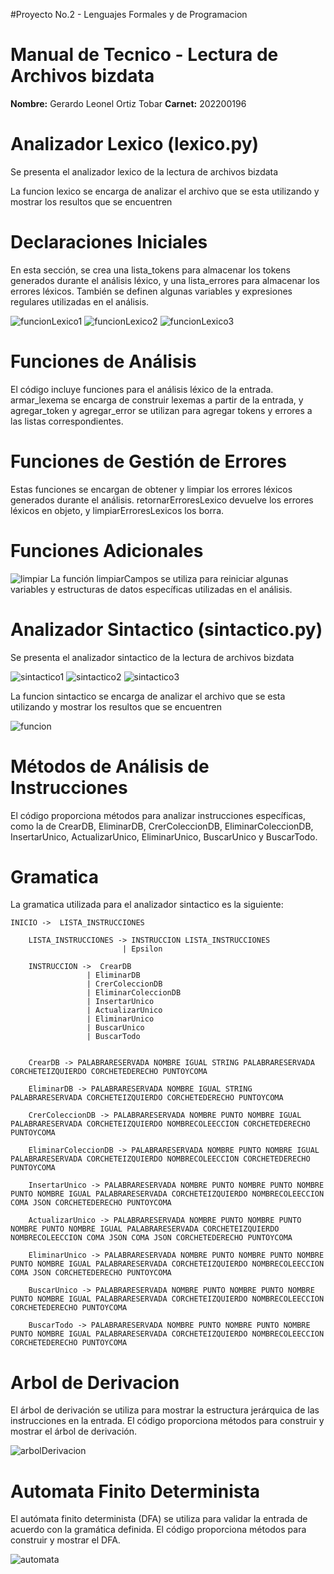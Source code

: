 #Proyecto No.2 - Lenguajes Formales y de Programacion

# Manual de Tecnico - Lectura de Archivos bizdata

**Nombre:** Gerardo Leonel Ortiz Tobar
**Carnet:** 202200196


# Analizador Lexico (lexico.py)
Se presenta el analizador lexico de la lectura de archivos bizdata


La funcion lexico se encarga de analizar el archivo que se esta utilizando y mostrar los resultos que se encuentren

# Declaraciones Iniciales
En esta sección, se crea una lista_tokens para almacenar los tokens generados durante el análisis léxico, y una lista_errores para almacenar los errores léxicos. También se definen algunas variables y expresiones regulares utilizadas en el análisis.

![funcionLexico1]()
![funcionLexico2]()
![funcionLexico3]()

# Funciones de Análisis

El código incluye funciones para el análisis léxico de la entrada. armar_lexema se encarga de construir lexemas a partir de la entrada, y agregar_token y agregar_error se utilizan para agregar tokens y errores a las listas correspondientes.



# Funciones de Gestión de Errores
Estas funciones se encargan de obtener y limpiar los errores léxicos generados durante el análisis. retornarErroresLexico devuelve los errores léxicos en objeto, y limpiarErroresLexicos los borra.

# Funciones Adicionales 
![limpiar]()
La función limpiarCampos se utiliza para reiniciar algunas variables y estructuras de datos específicas utilizadas en el análisis.


# Analizador Sintactico (sintactico.py)
Se presenta el analizador sintactico de la lectura de archivos bizdata

![sintactico1]()
![sintactico2]()
![sintactico3]()

La funcion sintactico se encarga de analizar el archivo que se esta utilizando y mostrar los resultos que se encuentren

![funcion]()

# Métodos de Análisis de Instrucciones
 El código proporciona métodos para analizar instrucciones específicas, como la de CrearDB, EliminarDB, CrerColeccionDB, EliminarColeccionDB, InsertarUnico, ActualizarUnico, EliminarUnico, BuscarUnico y BuscarTodo.


# Gramatica
La gramatica utilizada para el analizador sintactico es la siguiente:

```
INICIO ->  LISTA_INSTRUCCIONES 

    LISTA_INSTRUCCIONES -> INSTRUCCION LISTA_INSTRUCCIONES
                         | Epsilon

    INSTRUCCION ->  CrearDB
                 | EliminarDB
                 | CrerColeccionDB
                 | EliminarColeccionDB
                 | InsertarUnico
                 | ActualizarUnico
                 | EliminarUnico
                 | BuscarUnico
                 | BuscarTodo
                 

    CrearDB -> PALABRARESERVADA NOMBRE IGUAL STRING PALABRARESERVADA CORCHETEIZQUIERDO CORCHETEDERECHO PUNTOYCOMA 

    EliminarDB -> PALABRARESERVADA NOMBRE IGUAL STRING PALABRARESERVADA CORCHETEIZQUIERDO CORCHETEDERECHO PUNTOYCOMA

    CrerColeccionDB -> PALABRARESERVADA NOMBRE PUNTO NOMBRE IGUAL PALABRARESERVADA CORCHETEIZQUIERDO NOMBRECOLEECCION CORCHETEDERECHO PUNTOYCOMA

    EliminarColeccionDB -> PALABRARESERVADA NOMBRE PUNTO NOMBRE IGUAL PALABRARESERVADA CORCHETEIZQUIERDO NOMBRECOLEECCION CORCHETEDERECHO PUNTOYCOMA

    InsertarUnico -> PALABRARESERVADA NOMBRE PUNTO NOMBRE PUNTO NOMBRE PUNTO NOMBRE IGUAL PALABRARESERVADA CORCHETEIZQUIERDO NOMBRECOLEECCION COMA JSON CORCHETEDERECHO PUNTOYCOMA

    ActualizarUnico -> PALABRARESERVADA NOMBRE PUNTO NOMBRE PUNTO NOMBRE PUNTO NOMBRE IGUAL PALABRARESERVADA CORCHETEIZQUIERDO NOMBRECOLEECCION COMA JSON COMA JSON CORCHETEDERECHO PUNTOYCOMA

    EliminarUnico -> PALABRARESERVADA NOMBRE PUNTO NOMBRE PUNTO NOMBRE PUNTO NOMBRE IGUAL PALABRARESERVADA CORCHETEIZQUIERDO NOMBRECOLEECCION COMA JSON CORCHETEDERECHO PUNTOYCOMA

    BuscarUnico -> PALABRARESERVADA NOMBRE PUNTO NOMBRE PUNTO NOMBRE PUNTO NOMBRE IGUAL PALABRARESERVADA CORCHETEIZQUIERDO NOMBRECOLEECCION  CORCHETEDERECHO PUNTOYCOMA

    BuscarTodo -> PALABRARESERVADA NOMBRE PUNTO NOMBRE PUNTO NOMBRE PUNTO NOMBRE IGUAL PALABRARESERVADA CORCHETEIZQUIERDO NOMBRECOLEECCION CORCHETEDERECHO PUNTOYCOMA
```

# Arbol de Derivacion
El árbol de derivación se utiliza para mostrar la estructura jerárquica de las instrucciones en la entrada. El código proporciona métodos para construir y mostrar el árbol de derivación.

![arbolDerivacion]()

# Automata Finito Determinista
El autómata finito determinista (DFA) se utiliza para validar la entrada de acuerdo con la gramática definida. El código proporciona métodos para construir y mostrar el DFA.

![automata]()